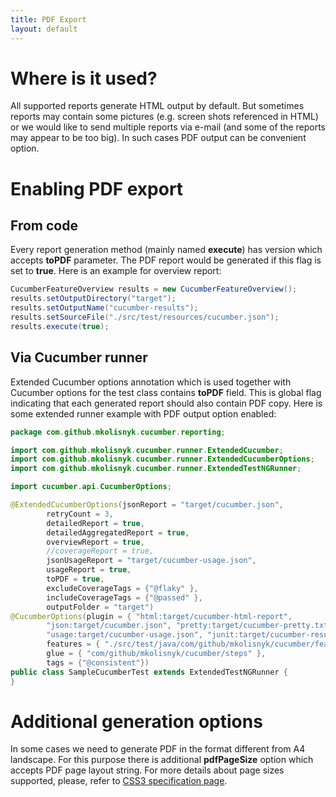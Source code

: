 ```yaml
---
title: PDF Export
layout: default
---
```


# Where is it used?

All supported reports generate HTML output by default. But sometimes reports may contain some pictures (e.g. screen shots referenced in HTML) or we would like to send multiple reports via e-mail (and some of the reports may appear to be too big). In such cases PDF output can be convenient option.

# Enabling PDF export

## From code

Every report generation method (mainly named **execute**) has version which accepts **toPDF** parameter. The PDF report would be generated if this flag is set to **true**. Here is an example for overview report:

```java
CucumberFeatureOverview results = new CucumberFeatureOverview();
results.setOutputDirectory("target");
results.setOutputName("cucumber-results");
results.setSourceFile("./src/test/resources/cucumber.json");
results.execute(true);
```

## Via Cucumber runner

Extended Cucumber options annotation which is used together with Cucumber options for the test class contains **toPDF** field. This is global flag indicating that each generated report should also contain PDF copy. Here is some extended runner example with PDF output option enabled:

```java
package com.github.mkolisnyk.cucumber.reporting;

import com.github.mkolisnyk.cucumber.runner.ExtendedCucumber;
import com.github.mkolisnyk.cucumber.runner.ExtendedCucumberOptions;
import com.github.mkolisnyk.cucumber.runner.ExtendedTestNGRunner;

import cucumber.api.CucumberOptions;

@ExtendedCucumberOptions(jsonReport = "target/cucumber.json",
        retryCount = 3,
        detailedReport = true,
        detailedAggregatedReport = true,
        overviewReport = true,
        //coverageReport = true,
        jsonUsageReport = "target/cucumber-usage.json",
        usageReport = true,
        toPDF = true,
        excludeCoverageTags = {"@flaky" },
        includeCoverageTags = {"@passed" },
        outputFolder = "target")
@CucumberOptions(plugin = { "html:target/cucumber-html-report",
        "json:target/cucumber.json", "pretty:target/cucumber-pretty.txt",
        "usage:target/cucumber-usage.json", "junit:target/cucumber-results.xml" },
        features = { "./src/test/java/com/github/mkolisnyk/cucumber/features" },
        glue = { "com/github/mkolisnyk/cucumber/steps" },
        tags = {"@consistent"})
public class SampleCucumberTest extends ExtendedTestNGRunner {
}
```

# Additional generation options

In some cases we need to generate PDF in the format different from A4 landscape. For this purpose there is additional **pdfPageSize** option which accepts PDF page layout string. For more details about page sizes supported, please, refer to [CSS3 specification page](http://www.w3.org/TR/css3-page/#page-size).